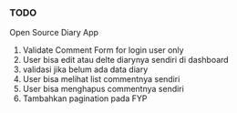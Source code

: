 ### TODO

Open Source Diary App

1. Validate Comment Form for login user only
2. User bisa edit atau delte diarynya sendiri di dashboard
3. validasi jika belum ada data diary
4. User bisa melihat list commentnya sendiri
5. User bisa menghapus commentnya sendiri
6. Tambahkan pagination pada FYP
